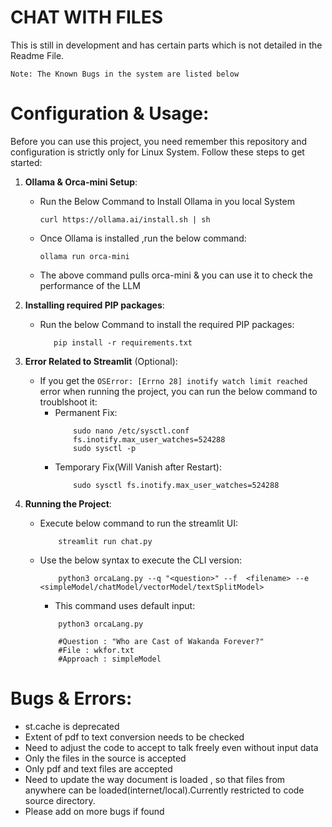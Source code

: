# CHAT WITH FILES
This is still in development and has certain parts which is not detailed in the Readme File.
 
`Note: The Known Bugs in the system are listed below`
# Configuration & Usage:

Before you can use this project, you need remember this repository and configuration is strictly only for Linux System. Follow these steps to get started:

1. **Ollama & Orca-mini Setup**:
   - Run the Below Command to Install Ollama in you local System
     ```
     curl https://ollama.ai/install.sh | sh
     ```

   - Once Ollama is installed ,run the below command:
     ```
     ollama run orca-mini
     ```
    - The above command pulls orca-mini & you can use it to check the performance of the LLM
  
2. **Installing required PIP packages**:
   - Run the below Command to install the required PIP packages:
     ```
        pip install -r requirements.txt
     ```
  
3. **Error Related to Streamlit** (Optional): 
   - If you get the `OSError: [Errno 28] inotify watch limit reached` error when running the project, you can run the below command to troublshoot it:
        - Permanent Fix:    
            ```
                sudo nano /etc/sysctl.conf
                fs.inotify.max_user_watches=524288
                sudo sysctl -p
            ```
        - Temporary Fix(Will Vanish after Restart):
            ```
                sudo sysctl fs.inotify.max_user_watches=524288
            ```
4. **Running the Project**:
   - Execute below command to run the streamlit UI:
        ```
            streamlit run chat.py
        ```
   - Use the below syntax to execute the CLI version:
        ```
            python3 orcaLang.py --q "<question>" --f  <filename> --e <simpleModel/chatModel/vectorModel/textSplitModel>
        ``` 
       - This command uses default input:
        ```
            python3 orcaLang.py
        
            #Question : "Who are Cast of Wakanda Forever?"
            #File : wkfor.txt
            #Approach : simpleModel
        ```
        
# Bugs & Errors:
- st.cache is deprecated
- Extent of pdf to text conversion needs to be checked
- Need to adjust the code to accept to talk freely even without input data
- Only the files in the source is accepted
- Only pdf and text files are accepted
- Need to update the way document is loaded , so that files from anywhere can be loaded(internet/local).Currently restricted to code source directory.
- Please add on more bugs if found